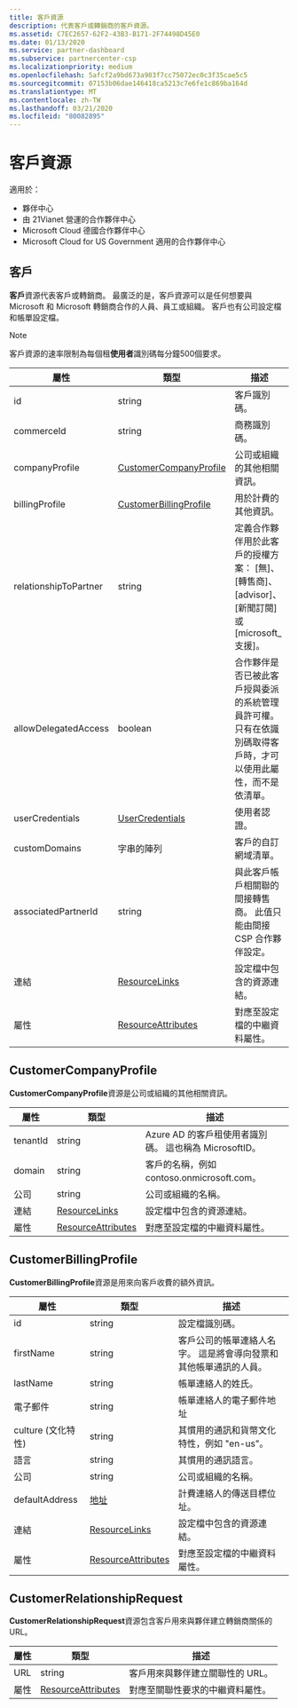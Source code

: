 ```yaml
---
title: 客戶資源
description: 代表客戶或轉銷商的客戶資源。
ms.assetid: C7EC2657-62F2-43B3-B171-2F74498D45E0
ms.date: 01/13/2020
ms.service: partner-dashboard
ms.subservice: partnercenter-csp
ms.localizationpriority: medium
ms.openlocfilehash: 5afcf2a9bd673a903f7cc75072ec0c3f35cae5c5
ms.sourcegitcommit: 07153b06dae146418ca5213c7e6fe1c869ba164d
ms.translationtype: MT
ms.contentlocale: zh-TW
ms.lasthandoff: 03/21/2020
ms.locfileid: "80082895"
---
```

# <a name="customer-resources"></a>客戶資源

適用於：

- 夥伴中心
- 由 21Vianet 營運的合作夥伴中心
- Microsoft Cloud 德國合作夥伴中心
- Microsoft Cloud for US Government 適用的合作夥伴中心

## <a name="customer"></a>客戶

**客戶**資源代表客戶或轉銷商。 最廣泛的是，客戶資源可以是任何想要與 Microsoft 和 Microsoft 轉銷商合作的人員、員工或組織。 客戶也有公司設定檔和帳單設定檔。

>[!NOTE]
>客戶資源的速率限制為每個租**使用者**識別碼每分鐘500個要求。

| 屬性              | 類型                                                             | 描述                                                                                                                                  |
|-----------------------|------------------------------------------------------------------|----------------------------------------------------------------------------------------------------------------------------------------------|
| id                    | string                                                           | 客戶識別碼。                                                                                                                             |
| commerceId            | string                                                           | 商務識別碼。                                                                                                                             |
| companyProfile        | [CustomerCompanyProfile](#customercompanyprofile)                | 公司或組織的其他相關資訊。                                                                                    |
| billingProfile        | [CustomerBillingProfile](#customerbillingprofile)                | 用於計費的其他資訊。                                                                                                     |
| relationshipToPartner | string                                                           | 定義合作夥伴用於此客戶的授權方案： [無]、[轉售商]、[advisor]、[新聞訂閱] 或 [microsoft\_支援]。 |
| allowDelegatedAccess  | boolean                                                          | 合作夥伴是否已被此客戶授與委派的系統管理員許可權。 只有在依識別碼取得客戶時，才可以使用此屬性，而不是依清單。                                                         |
| userCredentials       | [UserCredentials](user-resources.md#usercredentials) | 使用者認證。                                                                                                                        |
| customDomains         | 字串的陣列                                                 | 客戶的自訂網域清單。                                                                                                        |
| associatedPartnerId   | string                                                           | 與此客戶帳戶相關聯的間接轉售商。 此值只能由間接 CSP 合作夥伴設定。                              |
| 連結                 | [ResourceLinks](utility-resources.md#resourcelinks)             | 設定檔中包含的資源連結。                                                                                             |
| 屬性            | [ResourceAttributes](utility-resources.md#resourceattributes)   | 對應至設定檔的中繼資料屬性。                                                                                        |

## <a name="customercompanyprofile"></a>CustomerCompanyProfile

**CustomerCompanyProfile**資源是公司或組織的其他相關資訊。

| 屬性    | 類型                                                           | 描述                                                                       |
|-------------|----------------------------------------------------------------|-----------------------------------------------------------------------------------|
| tenantId    | string                                                         | Azure AD 的客戶租使用者識別碼。 這也稱為 MicrosoftID。 |
| domain      | string                                                         | 客戶的名稱，例如 contoso.onmicrosoft.com。                             |
| 公司 | string                                                         | 公司或組織的名稱。                                          |
| 連結       | [ResourceLinks](utility-resources.md#resourcelinks)           | 設定檔中包含的資源連結。                                  |
| 屬性  | [ResourceAttributes](utility-resources.md#resourceattributes) | 對應至設定檔的中繼資料屬性。                             |

## <a name="customerbillingprofile"></a>CustomerBillingProfile

**CustomerBillingProfile**資源是用來向客戶收費的額外資訊。

| 屬性       | 類型                                                           | 描述                                                                                                                                            |
|----------------|----------------------------------------------------------------|--------------------------------------------------------------------------------------------------------------------------------------------------------|
| id             | string                                                         | 設定檔識別碼。                                                                                                                                |
| firstName      | string                                                         | 客戶公司的帳單連絡人名字。 這是將會導向發票和其他帳單通訊的人員。 |
| lastName       | string                                                         | 帳單連絡人的姓氏。                                                                                                                  |
| 電子郵件          | string                                                         | 帳單連絡人的電子郵件地址                                                                                                                    |
| culture (文化特性)        | string                                                         | 其慣用的通訊和貨幣文化特性，例如 "en-us"。                                                                               |
| 語言       | string                                                         | 其慣用的通訊語言。                                                                                                            |
| 公司    | string                                                         | 公司或組織的名稱。                                                                                                               |
| defaultAddress | [地址](utility-resources.md#address)                       | 計費連絡人的傳送目標位址。                                                                                   |
| 連結          | [ResourceLinks](utility-resources.md#resourcelinks)           | 設定檔中包含的資源連結。                                                                                                       |
| 屬性     | [ResourceAttributes](utility-resources.md#resourceattributes) | 對應至設定檔的中繼資料屬性。                                                                                                  |

## <a name="customerrelationshiprequest"></a>CustomerRelationshipRequest

**CustomerRelationshipRequest**資源包含客戶用來與夥伴建立轉銷商關係的 URL。

| 屬性   | 類型                                                           | 描述                                                              |
|------------|----------------------------------------------------------------|--------------------------------------------------------------------------|
| URL        | string                                                         | 客戶用來與夥伴建立關聯性的 URL。 |
| 屬性 | [ResourceAttributes](utility-resources.md#resourceattributes) | 對應至關聯性要求的中繼資料屬性。       |